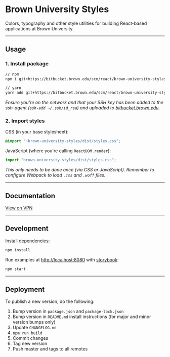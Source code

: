 # Brown University Styles

Colors, typography and other style utilities for building React-based applications at Brown University.

---

## Usage

### 1. Install package

```sh
// npm
npm i git+https://bitbucket.brown.edu/scm/react/brown-university-styles.git#semver:^0.10

// yarn
yarn add git+https://bitbucket.brown.edu/scm/react/brown-university-styles.git#^0.10
```

_Ensure you're on the network and that your SSH key has been added to the ssh-agent (`ssh-add ~/.ssh/id_rsa`) and uploaded to [bitbucket.brown.edu](https://bitbucket.brown.edu/plugins/servlet/ssh/account/keys)._

### 2. Import styles

CSS (in your base stylesheet):

```css
@import "~brown-university-styles/dist/styles.css";
```

JavaScript (where you're calling `ReactDOM.render`):

```javascript
import "brown-university-styles/dist/styles.css";
```

_This only needs to be done once (via CSS or JavaScript). Remember to configure Webpack to load `.css` and `.woff` files._

---

## Documentation

[View on VPN](https://design.cis.brown.edu/brown-university-styles/)

---

## Development

Install dependencies:

```sh
npm install
```

Run examples at [http://localhost:8080](http://localhost:8080/) with [storybook](https://storybook.js.org/):

```sh
npm start
```

---

## Deployment

To publish a new version, do the following:

1. Bump version in `package.json` and `package-lock.json`
2. Bump version in `README.md` install instructions (for major and minor version bumps only)
3. Update `CHANGELOG.md`
4. `npm run build`
5. Commit changes
6. Tag new version
7. Push master and tags to all remotes
